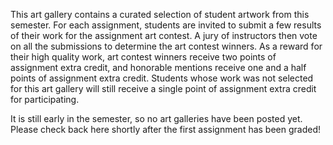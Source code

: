 This art gallery contains a curated selection of student artwork from this semester. For each assignment, students are invited to submit a few results of their work for the assignment art contest. A jury of instructors then vote on all the submissions to determine the art contest winners. As a reward for their high quality work, art contest winners receive two points of assignment extra credit, and honorable mentions receive one and a half points of assignment extra credit. Students whose work was not selected for this art gallery will still receive a single point of assignment extra credit for participating.

<!--Click a card below to enter that assignment's art gallery. Enjoy the show!-->

It is still early in the semester, so no art galleries have been posted yet. Please check back here shortly after the first assignment has been graded!

<div><galleries></galleries></div>
